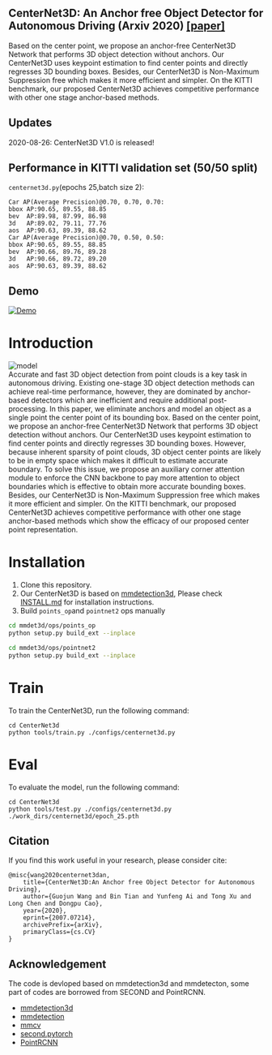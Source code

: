## CenterNet3D: An Anchor free Object Detector for Autonomous Driving (Arxiv 2020) [\[paper\]](https://arxiv.org/abs/2007.07214)
Based on the center point, we propose an anchor-free CenterNet3D Network that performs 3D object detection without anchors. 
Our CenterNet3D uses keypoint estimation to find center points and directly regresses 3D bounding boxes. 
Besides, our CenterNet3D is Non-Maximum Suppression free which makes it more efficient and simpler. On the KITTI benchmark, 
our proposed CenterNet3D achieves competitive performance with other one stage anchor-based methods.

## Updates
2020-08-26: CenterNet3D V1.0 is released!

## Performance in KITTI validation set (50/50 split)
```centernet3d.py```(epochs 25,batch size 2):
```
Car AP(Average Precision)@0.70, 0.70, 0.70:
bbox AP:90.65, 89.55, 88.85
bev  AP:89.98, 87.99, 86.98
3d   AP:89.02, 79.11, 77.76
aos  AP:90.63, 89.39, 88.62
Car AP(Average Precision)@0.70, 0.50, 0.50:
bbox AP:90.65, 89.55, 88.85
bev  AP:90.66, 89.76, 89.28
3d   AP:90.66, 89.72, 89.20
aos  AP:90.63, 89.39, 88.62
```

## Demo
[![Demo](https://github.com/wangguojun2018/CenterNet3d/blob/master/demo/example1.png)](https://www.bilibili.com/video/BV1W541147gH/)

# Introduction
![model](https://github.com/wangguojun2018/CenterNet3d/blob/master/demo/Outline_of_CenterNet3D.png)  
Accurate and fast 3D object detection from point clouds is a key task in autonomous driving. Existing one-stage 3D object detection methods can achieve real-time performance, however, they are dominated by anchor-based detectors which are inefficient and require additional post-processing. In this paper, we eliminate anchors and model an object as a single point the center point of its bounding box. Based on the center point, we propose an anchor-free CenterNet3D Network that performs 3D object detection without anchors. Our CenterNet3D uses keypoint estimation to find center points and directly regresses 3D bounding boxes. However, because inherent sparsity of point clouds, 3D object center points are likely to be in empty space which makes it difficult to estimate accurate boundary. To solve this issue, we propose an auxiliary corner attention module to enforce the CNN backbone to pay more attention to object boundaries which is effective to obtain more accurate bounding boxes. Besides, our CenterNet3D is Non-Maximum Suppression free which makes it more efficient and simpler. On the KITTI benchmark, our proposed CenterNet3D achieves competitive performance with other one stage anchor-based methods which show the efficacy of our proposed center point representation.  

# Installation
1. Clone this repository.
2. Our CenterNet3D is based on [mmdetection3d](https://github.com/open-mmlab/mmdetection3d), Please check [INSTALL.md](https://github.com/wangguojun2018/CenterNet3d/blob/master/docs/install.md) for installation instructions.
3. Build ```points_op```and ```pointnet2``` ops manually
``` bash
cd mmdet3d/ops/points_op
python setup.py build_ext --inplace

cd mmdet3d/ops/pointnet2
python setup.py build_ext --inplace

```



# Train
To train the CenterNet3D, run the following command:
```
cd CenterNet3d
python tools/train.py ./configs/centernet3d.py
```

# Eval
To evaluate the model, run the following command:
```
cd CenterNet3d
python tools/test.py ./configs/centernet3d.py ./work_dirs/centernet3d/epoch_25.pth
```
## Citation
If you find this work useful in your research, please consider cite:
```
@misc{wang2020centernet3dan,
    title={CenterNet3D:An Anchor free Object Detector for Autonomous Driving},
    author={Guojun Wang and Bin Tian and Yunfeng Ai and Tong Xu and Long Chen and Dongpu Cao},
    year={2020},
    eprint={2007.07214},
    archivePrefix={arXiv},
    primaryClass={cs.CV}
}
```

## Acknowledgement
The code is devloped based on mmdetection3d and mmdetecton, some part of codes are borrowed from SECOND and PointRCNN.  
* [mmdetection3d](https://github.com/open-mmlab/mmdetection3d) 
* [mmdetection](https://github.com/open-mmlab/mmdetection) 
* [mmcv](https://github.com/open-mmlab/mmcv)
* [second.pytorch](https://github.com/traveller59/second.pytorch)
* [PointRCNN](https://github.com/sshaoshuai/PointRCNN)

